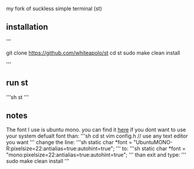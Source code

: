 my fork of suckless simple terminal (st)

## installation

'''

git clone https://github.com/whiteapolo/st
cd st
sudo make clean install

'''

## run st
'''sh
st
'''

## notes
The font I use is ubuntu mono. you can find it [here](https://github.com/whiteapolo/dots-files)
if you dont want to use your system defualt font than:
'''sh
cd st
vim config.h // use any text editor you want
'''
change the line:
'''sh
static char *font = "UbuntuMONO-R:pixelsize=22:antialias=true:autohint=true";
'''
to: 
'''sh
static char *font = "mono:pixelsize=22:antialias=true:autohint=true";
'''
than exit and type: 
''' 
sudo make clean install
'''
